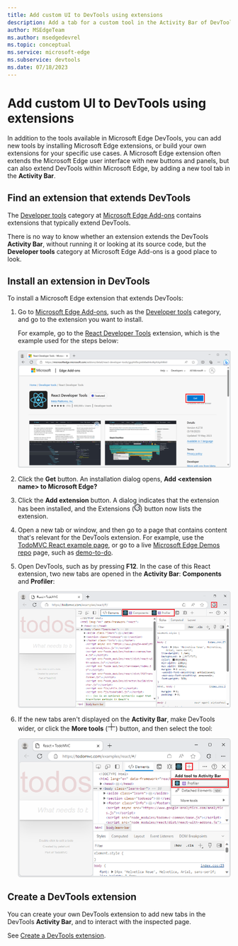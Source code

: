 ```yaml
---
title: Add custom UI to DevTools using extensions
description: Add a tab for a custom tool in the Activity Bar of DevTools by installing or creating a Microsoft Edge extension.
author: MSEdgeTeam
ms.author: msedgedevrel
ms.topic: conceptual
ms.service: microsoft-edge
ms.subservice: devtools
ms.date: 07/18/2023
---
```

# Add custom UI to DevTools using extensions

In addition to the tools available in Microsoft Edge DevTools, you can add new tools by installing Microsoft Edge extensions, or build your own extensions for your specific use cases.  A Microsoft Edge extension often extends the Microsoft Edge user interface with new buttons and panels, but can also extend DevTools within Microsoft Edge, by adding a new tool tab in the **Activity Bar**.


<!-- ====================================================================== -->
## Find an extension that extends DevTools

The [Developer tools](https://microsoftedge.microsoft.com/addons/category/Developer-Tools) category at [Microsoft Edge Add-ons](https://microsoftedge.microsoft.com) contains extensions that typically extend DevTools.

There is no way to know whether an extension extends the DevTools **Activity Bar**, without running it or looking at its source code, but the **Developer tools** category at Microsoft Edge Add-ons is a good place to look.


<!-- ====================================================================== -->
## Install an extension in DevTools

To install a Microsoft Edge extension that extends DevTools:

1. Go to [Microsoft Edge Add-ons](https://microsoftedge.microsoft.com), such as the [Developer tools](https://microsoftedge.microsoft.com/addons/category/Developer-Tools) category, and go to the extension you want to install.

   For example, go to the [React Developer Tools](https://microsoftedge.microsoft.com/addons/detail/react-developer-tools/gpphkfbcpidddadnkolkpfckpihlkkil) extension, which is the example used for the steps below:

   ![The React Developer Tools page at Microsoft Edge Add-ons](./extensions-images/react-add-on-listing.png)

1. Click the **Get** button.  An installation dialog opens, **Add \<extension name\> to Microsoft Edge?**

1. Click the **Add extension** button.  A dialog indicates that the extension has been installed, and the Extensions (![Extensions icon](./extensions-images/extensions-icon.png)) button now lists the extension.

1. Open a new tab or window, and then go to a page that contains content that's relevant for the DevTools extension.  For example, use the [TodoMVC React example page](https://todomvc.com/examples/react/dist/), or go to a live [Microsoft Edge Demos repo](https://github.com/MicrosoftEdge/Demos#demos) page, such as [demo-to-do](https://microsoftedge.github.io/Demos/demo-to-do/).

1. Open DevTools, such as by pressing **F12**.  In the case of this React extension, two new tabs are opened in the **Activity Bar**: **Components** and **Profiler**:

   ![DevTools, showing the two new React extension tool tabs](./extensions-images/react-extensions-panels.png)

1. If the new tabs aren't displayed on the **Activity Bar**, make DevTools wider, or click the **More tools** (![More tools icon](./extensions-images/more-tools-icon.png)) button, and then select the tool:

   ![More tools button in DevTools to add tool to Activity Bar](./extensions-images/more-tools-add-tool.png)


<!-- ====================================================================== -->
## Create a DevTools extension

You can create your own DevTools extension to add new tabs in the DevTools **Activity Bar**, and to interact with the inspected page.

See [Create a DevTools extension](../../extensions/developer-guide/devtools-extension.md).
